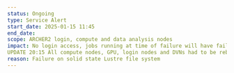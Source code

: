 ```yaml
---
status: Ongoing
type: Service Alert
start_date: 2025-01-15 11:45 
end_date: 
scope: ARCHER2 login, compute and data analysis nodes
impact: No login access, jobs running at time of failure will have failed. 
UPDATE 20:15 All compute nodes, GPU, login nodes and DVNs had to be rebooted. Jobs have started to run. Login nodes will be opened tomorrow morning. 
reason: Failure on solid state Lustre file system
---
```

